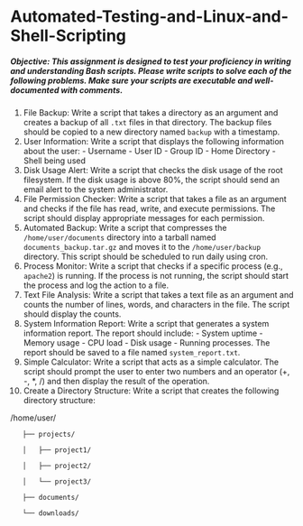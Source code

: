# Automated-Testing-and-Linux-and-Shell-Scripting

##### Objective: This assignment is designed to test your proficiency in writing and understanding Bash scripts. Please write scripts to solve each of the following problems. Make sure your scripts are executable and well-documented with comments.

1. File Backup: Write a script that takes a directory as an argument and creates a backup of all `.txt` files in that directory. The backup files should be copied to a new directory named `backup` with a timestamp.
2. User Information: Write a script that displays the following information about the user: - Username - User ID - Group ID - Home Directory - Shell being used
3. Disk Usage Alert: Write a script that checks the disk usage of the root filesystem. If the disk usage is above 80%, the script should send an email alert to the system administrator.
4. File Permission Checker: Write a script that takes a file as an argument and checks if the file has read, write, and execute permissions. The script should display appropriate messages for each permission.
5. Automated Backup: Write a script that compresses the `/home/user/documents` directory into a tarball named `documents_backup.tar.gz` and moves it to the `/home/user/backup` directory. This script should be scheduled to run daily using cron.
6. Process Monitor: Write a script that checks if a specific process (e.g., `apache2`) is running. If the process is not running, the script should start the process and log the action to a file.
7. Text File Analysis: Write a script that takes a text file as an argument and counts the number of lines, words, and characters in the file. The script should display the counts.
8. System Information Report: Write a script that generates a system information report. The report should include: - System uptime - Memory usage - CPU load - Disk usage - Running processes. The report should be saved to a file named `system_report.txt`.
9. Simple Calculator: Write a script that acts as a simple calculator. The script should prompt the user to enter two numbers and an operator (+, -, *, /) and then display the result of the operation.
10. Create a Directory Structure: Write a script that creates the following directory structure:

   /home/user/

       ├── projects/

       │   ├── project1/

       │   ├── project2/

       │   └── project3/

       ├── documents/

       └── downloads/
